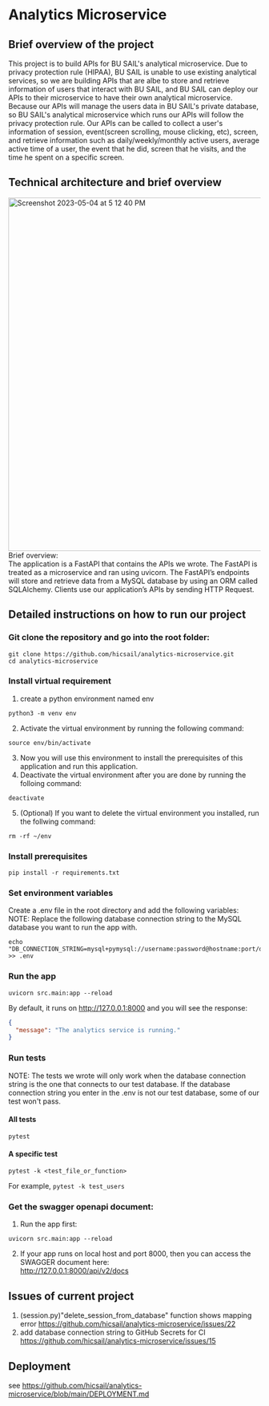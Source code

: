# Analytics Microservice

## Brief overview of the project
This project is to build APIs for BU SAIL's analytical microservice. Due to privacy protection rule (HIPAA), BU SAIL is unable to use existing analytical services, so we are building APIs that are albe to store and retrieve information of users that interact with BU SAIL, and BU SAIL can deploy our APIs to their microservice to have their own analytical microservice. Because our APIs will manage the users data in BU SAIL's private database, so BU SAIL's  analytical microservice which runs our APIs will follow the privacy protection rule. Our APIs can be called to collect a user's information of session, event(screen scrolling, mouse clicking, etc), screen, and retrieve information such as daily/weekly/monthly active users, average active time of a user, the event that he did, screen that he visits, and the time he spent on a specific screen.

## Technical architecture and brief overview
<img width="705" alt="Screenshot 2023-05-04 at 5 12 40 PM" src="https://user-images.githubusercontent.com/36748450/236333635-cd2c5002-2f09-4cce-a564-91132b1fef0c.png">   
Brief overview:   <br>     
The application is a FastAPI that contains the APIs we wrote. The FastAPI is treated as a microservice and ran using uvicorn. The FastAPI’s endpoints will store and retrieve data from a MySQL database by using an ORM called SQLAlchemy. Clients use our application’s APIs by sending HTTP Request.


## Detailed instructions on how to run our project

### Git clone the repository and go into the root folder:
```shell
git clone https://github.com/hicsail/analytics-microservice.git
cd analytics-microservice
```

### Install virtual requirement
1. create a python environment named env  
```shell
python3 -m venv env
```
2. Activate the virtual environment by running the following command:
```shell
source env/bin/activate
```
3. Now you will use this environment to install the prerequisites of this application and run this application.
4. Deactivate the virtual environment after you are done by running the folloing command:
```shell
deactivate
```
5. (Optional) If you want to delete the virtual environment you installed, run the follwing command:
```shell
rm -rf ~/env
```

### Install prerequisites

```shell
pip install -r requirements.txt
```
### Set environment variables

Create a .env file in the root directory and add the following variables:
NOTE: Replace the following database connection string to the MySQL database you want to run the app with.

```shell
echo "DB_CONNECTION_STRING=mysql+pymysql://username:password@hostname:port/database_name" >> .env
```

### Run the app

```shell
uvicorn src.main:app --reload
```

By default, it runs on http://127.0.0.1:8000 and you will see the response:

```json
{
  "message": "The analytics service is running."
}
```

### Run tests
NOTE: The tests we wrote will only work when the database connection string is the one that connects to our test database. If the database connection string you enter in the .env is not our test database, some of our test won't pass. 
#### All tests

```shell
pytest
```

#### A specific test

```shell
pytest -k <test_file_or_function>
```
For example, `pytest -k test_users`


### Get the swagger openapi document:
1. Run the app first:
```shell
uvicorn src.main:app --reload
```

2. If your app runs on local host and port 8000, then you can access the SWAGGER document here:  <br>
http://127.0.0.1:8000/api/v2/docs


## Issues of current project
1. (session.py)"delete_session_from_database" function shows mapping error https://github.com/hicsail/analytics-microservice/issues/22
2. add database connection string to GitHub Secrets for CI https://github.com/hicsail/analytics-microservice/issues/15


## Deployment
see https://github.com/hicsail/analytics-microservice/blob/main/DEPLOYMENT.md



